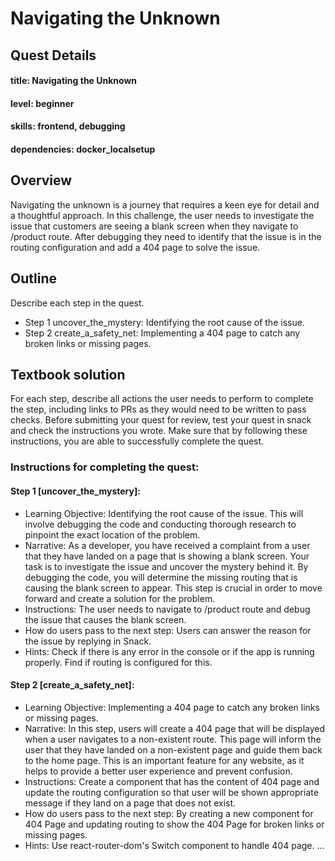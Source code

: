 # Navigating the Unknown

## Quest Details 
#### title: Navigating the Unknown
#### level: beginner
#### skills: frontend, debugging
#### dependencies: docker_localsetup


## Overview 
Navigating the unknown is a journey that requires a keen eye for detail and a thoughtful approach. In this challenge, the user needs to investigate the issue that customers are seeing a blank screen when they navigate to /product route. After debugging they need to identify that the issue is in the routing configuration and add a 404 page to solve the issue.


## Outline
Describe each step in the quest. 
- Step 1 uncover_the_mystery: Identifying the root cause of the issue.
- Step 2 create_a_safety_net: Implementing a 404 page to catch any broken links or missing pages.


## Textbook solution
For each step, describe all actions the user needs to perform to complete the step, including links to PRs as they would need to be written to pass checks. 
Before submitting your quest for review, test your quest in snack and check the instructions you wrote. Make sure that by following these instructions, you are able to successfully complete the quest.  
### Instructions for completing the quest: 
#### Step 1 [uncover_the_mystery]: 
- Learning Objective: Identifying the root cause of the issue. This will involve debugging the code and conducting thorough research to pinpoint the exact location of the problem.
- Narrative: As a developer, you have received a complaint from a user that they have landed on a page that is showing a blank screen. Your task is to investigate the issue and uncover the mystery behind it. By debugging the code, you will determine the missing routing that is causing the blank screen to appear. This step is crucial in order to move forward and create a solution for the problem.
- Instructions: The user needs to navigate to /product route and debug the issue that causes the blank screen.
- How do users pass to the next step: Users can answer the reason for the issue by replying in Snack.
- Hints: Check if there is any error in the console or if the app is running properly. Find if routing is configured for this.

 
#### Step 2 [create_a_safety_net]:
- Learning Objective: Implementing a 404 page to catch any broken links or missing pages.
- Narrative: In this step, users will create a 404 page that will be displayed when a user navigates to a non-existent route. This page will inform the user that they have landed on a non-existent page and guide them back to the home page. This is an important feature for any website, as it helps to provide a better user experience and prevent confusion.
- Instructions: Create a component that has the content of 404 page and update the routing configuration so that user will be shown appropriate message if they land on a page that does not exist.
- How do users pass to the next step: By creating a new component for 404 Page and updating routing to show the 404 Page for broken links or missing pages.
- Hints: Use react-router-dom's Switch component to handle 404 page.
...
